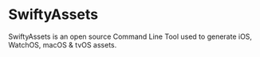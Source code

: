 # SwiftyAssets

SwiftyAssets is an open source Command Line Tool used to generate iOS, WatchOS, macOS &amp; tvOS assets.
